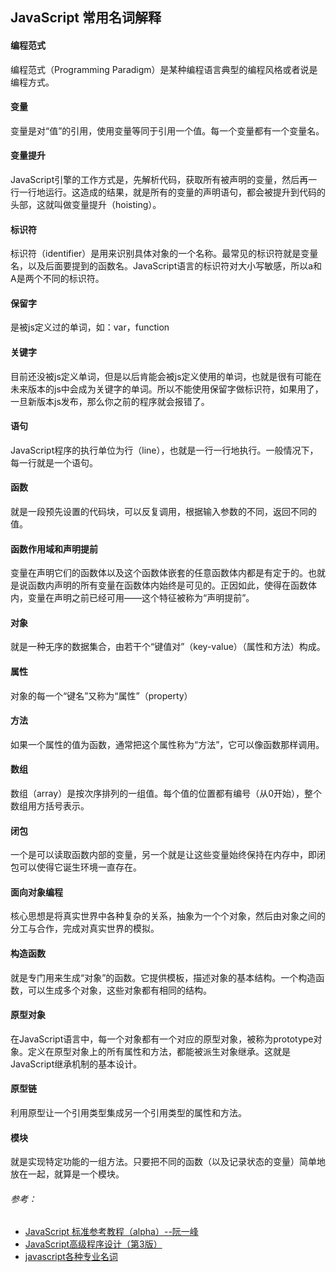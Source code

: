 ## JavaScript 常用名词解释

#### 编程范式
编程范式（Programming Paradigm）是某种编程语言典型的编程风格或者说是编程方式。

#### 变量
变量是对“值”的引用，使用变量等同于引用一个值。每一个变量都有一个变量名。

#### 变量提升
JavaScript引擎的工作方式是，先解析代码，获取所有被声明的变量，然后再一行一行地运行。这造成的结果，就是所有的变量的声明语句，都会被提升到代码的头部，这就叫做变量提升（hoisting）。

#### 标识符
标识符（identifier）是用来识别具体对象的一个名称。最常见的标识符就是变量名，以及后面要提到的函数名。JavaScript语言的标识符对大小写敏感，所以a和A是两个不同的标识符。

#### 保留字
是被js定义过的单词，如：var，function

#### 关键字
目前还没被js定义单词，但是以后肯能会被js定义使用的单词，也就是很有可能在未来版本的js中会成为关键字的单词。所以不能使用保留字做标识符，如果用了，一旦新版本js发布，那么你之前的程序就会报错了。

#### 语句
JavaScript程序的执行单位为行（line），也就是一行一行地执行。一般情况下，每一行就是一个语句。

#### 函数
就是一段预先设置的代码块，可以反复调用，根据输入参数的不同，返回不同的值。

#### 函数作用域和声明提前
变量在声明它们的函数体以及这个函数体嵌套的任意函数体内都是有定于的。也就是说函数内声明的所有变量在函数体内始终是可见的。正因如此，使得在函数体内，变量在声明之前已经可用——这个特征被称为“声明提前”。

#### 对象
就是一种无序的数据集合，由若干个“键值对”（key-value）（属性和方法）构成。

#### 属性
对象的每一个“键名”又称为“属性”（property）

#### 方法
如果一个属性的值为函数，通常把这个属性称为“方法”，它可以像函数那样调用。

#### 数组
数组（array）是按次序排列的一组值。每个值的位置都有编号（从0开始），整个数组用方括号表示。

#### 闭包
一个是可以读取函数内部的变量，另一个就是让这些变量始终保持在内存中，即闭包可以使得它诞生环境一直存在。

#### 面向对象编程
核心思想是将真实世界中各种复杂的关系，抽象为一个个对象，然后由对象之间的分工与合作，完成对真实世界的模拟。

#### 构造函数
就是专门用来生成“对象”的函数。它提供模板，描述对象的基本结构。一个构造函数，可以生成多个对象，这些对象都有相同的结构。

#### 原型对象
在JavaScript语言中，每一个对象都有一个对应的原型对象，被称为prototype对象。定义在原型对象上的所有属性和方法，都能被派生对象继承。这就是JavaScript继承机制的基本设计。

#### 原型链
利用原型让一个引用类型集成另一个引用类型的属性和方法。

#### 模块
就是实现特定功能的一组方法。只要把不同的函数（以及记录状态的变量）简单地放在一起，就算是一个模块。




###### 参考：
- [JavaScript 标准参考教程（alpha）--阮一峰](http://javascript.ruanyifeng.com/)
- [JavaScript高级程序设计（第3版）](https://book.douban.com/subject/10546125/)
- [javascript各种专业名词](http://www.cnblogs.com/xiaomou2014/archive/2014/07/24/3864363.html)